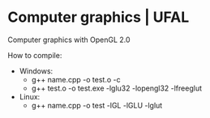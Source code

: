 # Computer graphics | UFAL
Computer graphics with OpenGL 2.0

How to compile:
* Windows:
  * g++ name.cpp -o test.o -c
  * g++ test.o -o test.exe -lglu32 -lopengl32 -lfreeglut
* Linux:
  * g++ name.cpp -o test -lGL -lGLU -lglut
